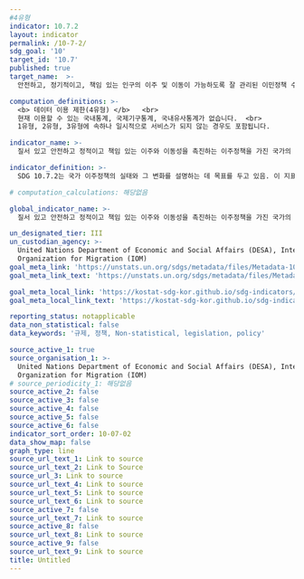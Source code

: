 ```yaml
---
#4유형
indicator: 10.7.2
layout: indicator
permalink: /10-7-2/
sdg_goal: '10'
target_id: '10.7'
published: true
target_name:  >-
  안전하고, 정기적이고, 책임 있는 인구의 이주 및 이동이 가능하도록 잘 관리된 이민정책 수립 및 이행

computation_definitions: >-
  <b> 데이터 이용 제한(4유형) </b>   <br>
  현재 이용할 수 있는 국내통계, 국제기구통계, 국내유사통계가 없습니다.  <br> 
  1유형, 2유형, 3유형에 속하나 일시적으로 서비스가 되지 않는 경우도 포함됩니다.

indicator_name: >-
  질서 있고 안전하고 정적이고 책임 있는 이주와 이동성을 촉진하는 이주정책을 가진 국가의 수

indicator_definition: >-
  SDG 10.7.2는 국가 이주정책의 실태와 그 변화를 설명하는 데 목표를 두고 있음. 이 지표는 개선과 격차를 드러냄으로써 SDG 목표 10.7의 이행을 위한 실천적 권장 사항의 증거기반이 되며, UN 고위급정치포럼(HLPF)의 미래 주제 검토에도 도움을 줌

# computation_calculations: 해당없음

global_indicator_name: >-
  질서 있고 안전하고 정적이고 책임 있는 이주와 이동성을 촉진하는 이주정책을 가진 국가의 수

un_designated_tier: III
un_custodian_agency: >-
  United Nations Department of Economic and Social Affairs (DESA), International
  Organization for Migration (IOM)
goal_meta_link: 'https://unstats.un.org/sdgs/metadata/files/Metadata-10-07-02.pdf'
goal_meta_link_text: 'https://unstats.un.org/sdgs/metadata/files/Metadata-10-07-02.pdf'

goal_meta_local_link: 'https://kostat-sdg-kor.github.io/sdg-indicators/public/data/Metadata-10-07-02_KOR.pdf'
goal_meta_local_link_text: 'https://kostat-sdg-kor.github.io/sdg-indicators/public/data/Metadata-10-07-02_KOR.pdf'

reporting_status: notapplicable
data_non_statistical: false
data_keywords: '규제, 정책, Non-statistical, legislation, policy'

source_active_1: true
source_organisation_1: >-
  United Nations Department of Economic and Social Affairs (DESA), International
  Organization for Migration (IOM)
# source_periodicity_1: 해당없음
source_active_2: false
source_active_3: false
source_active_4: false
source_active_5: false
source_active_6: false
indicator_sort_order: 10-07-02
data_show_map: false
graph_type: line
source_url_text_1: Link to source
source_url_text_2: Link to Source
source_url_3: Link to source
source_url_text_4: Link to source
source_url_text_5: Link to source
source_url_text_6: Link to source
source_active_7: false
source_url_text_7: Link to source
source_active_8: false
source_url_text_8: Link to source
source_active_9: false
source_url_text_9: Link to source
title: Untitled
---
```

